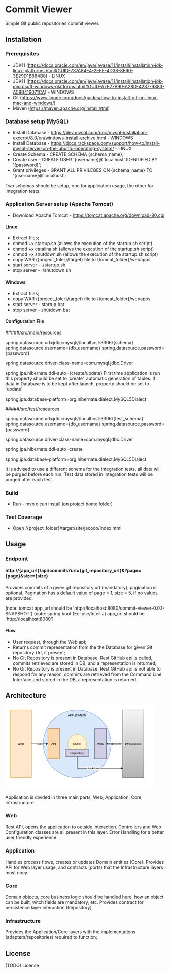 # Commit Viewer

Simple Git public repositories commit viewer.

## Installation

### Prerequisites 
-   JDK11 (https://docs.oracle.com/en/java/javase/11/install/installation-jdk-linux-platforms.html#GUID-737A84E4-2EFF-4D38-8E60-3E29D1B884B8) - LINUX
-   JDK11 (https://docs.oracle.com/en/java/javase/11/install/installation-jdk-microsoft-windows-platforms.html#GUID-A7E27B90-A28D-4237-9383-A58B416071CA) - WINDOWS
-   Git (https://www.linode.com/docs/guides/how-to-install-git-on-linux-mac-and-windows/)
-   Maven (https://maven.apache.org/install.html)

### Database setup (MySQL)

-   Install Database - https://dev.mysql.com/doc/mysql-installation-excerpt/8.0/en/windows-install-archive.html - WINDOWS
-   Install Database - https://docs.rackspace.com/support/how-to/install-mysql-server-on-the-ubuntu-operating-system/ - LINUX
-   Create Schema - CREATE SCHEMA {schema_name};
-   Create user - CREATE USER '{username}@'localhost' IDENTIFIED BY '{password}';
-   Grant privileges - GRANT ALL PRIVILEGES ON {schema_name} TO '{username}@'localhost';

Two schemas should be setup, one for application usage, the other for integration tests.

### Application Server setup (Apache Tomcat)

-   Download Apache Tomcat - https://tomcat.apache.org/download-80.cgi

#### Linux
-   Extract files;
-   chmod +x startup.sh (allows the execution of the startup.sh script)
-   chmod +x catalina.sh (allows the execution of the startup.sh script)
-   chmod +x shutdown.sh (allows the execution of the startup.sh script)
-   copy WAR ({project_foler}/target) file to {tomcat_folder}/webapps
-   start server - ./startup.sh
-   stop server - ./shutdown.sh

#### Windows
-   Extract files;
-   copy WAR ({project_foler}/target) file to {tomcat_folder}/webapps
-   start server - startup.bat
-   stop server - shutdown.bat
 
#### Configuration File

#####/src/main/resources

spring.datasource.url=jdbc:mysql://localhost:3306/{schema}
spring.datasource.username={db_username}
spring.datasource.password={password}

spring.datasource.driver-class-name=com.mysql.jdbc.Driver

spring.jpa.hibernate.ddl-auto={create/update}
First time application is run this property should be set to 'create', automatic generation of tables.
If data in Database is to be kept after launch, property should be set to 'update'

spring.jpa.database-platform=org.hibernate.dialect.MySQL5Dialect

#####/src/test/resources

spring.datasource.url=jdbc:mysql://localhost:3306/{test_schema}
spring.datasource.username={db_username}
spring.datasource.password={password}

spring.datasource.driver-class-name=com.mysql.jdbc.Driver

spring.jpa.hibernate.ddl-auto=create

spring.jpa.database-platform=org.hibernate.dialect.MySQL5Dialect

It is advised to use a different schema for the integration tests, all data will be purged before each run;
Test data stored in Integration tests will be purged after each test.

### Build
-   Run - mvn clean install (on project home folder)

### Test Coverage
-   Open /{project_folder}/target/site/jacoco/index.html

## Usage

### Endpoint
#### http://{app_url}/api/commits?url={git_repository_url}&?page={page}&size={size}
Provides commits of a given git repository url (mandatory), pagination is optional.
Pagination has a default value of page = 1, size = 5, if no values are provided.

(note: tomcat app_url should be 'http://localhost:8080/commit-viewer-0.0.1-SNAPSHOT')
(note: spring boot (Eclipse/IntelliJ) app_url should be 'http://localhost:8080')

#### Flow
-   User request, through the Web api;
-   Returns commit representation from the the Database for given Git repository Url, if present;
-   No Git Repository is present in Database, Rest GitHub api is called, commits retrieved are stored in DB, and a representation is returned;
-   No Git Repository is present in Database, Rest GitHub api is not able to respond for any reason, commits are retrieved from the Command Line Interface and stored in the DB, a representation is returned.

## Architecture

![Kiku](images/app_architecture.png)

Application is divided in three main parts, Web, Application, Core, Infrastructure.

### Web 
Rest API, opens the application to outside interaction.
Controllers and Web Configuration classes are all present in this layer.
Error Handling for a better user friendly experience.

### Application
Handles process flows, creates or updates Domain entities (Core).
Provides API for Web layer usage, and contracts (ports) that the Infrastructure layers must obey.

### Core
Domain objects, core business logic should be handled here, how an object can be built, witch fields are mandatory, etc.
Provides contract for persistence layer interaction (Repository).

### Infrastructure
Provides the Application/Core layers with the implementations (adapters/repositories) required to function;

## License

(TODO) License 
